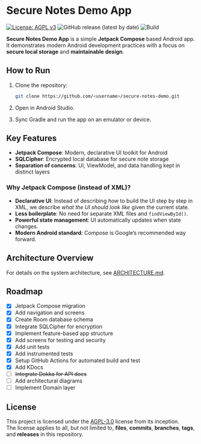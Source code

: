 # Secure Notes Demo App

[![License: AGPL v3](https://img.shields.io/badge/License-AGPL_v3-blue.svg)](LICENSE)
![GitHub release (latest by date)](https://img.shields.io/github/v/release/ErlendKH/secure_notes_demo)
![Build](https://github.com/ErlendKH/secure_notes_demo/actions/workflows/android.yml/badge.svg)

**Secure Notes Demo App** is a simple **Jetpack Compose** based Android app.  
It demonstrates modern Android development practices with a focus on **secure local storage** and **maintainable design**.



## How to Run

1. Clone the repository:  
   ```bash
   git clone https://github.com/<username>/secure-notes-demo.git
2. Open in Android Studio.

3. Sync Gradle and run the app on an emulator or device.



## Key Features

- **Jetpack Compose**: Modern, declarative UI toolkit for Android  
- **SQLCipher**: Encrypted local database for secure note storage  
- **Separation of concerns**: UI, ViewModel, and data handling kept in distinct layers  

### Why Jetpack Compose (instead of XML)?
- **Declarative UI**: Instead of describing *how* to build the UI step by step in XML, we describe *what the UI should look like* given the current state.
- **Less boilerplate**: No need for separate XML files and `findViewById()`.
- **Powerful state management**: UI automatically updates when state changes.
- **Modern Android standard**: Compose is Google’s recommended way forward.



## Architecture Overview  

For details on the system architecture, see [ARCHITECTURE.md](/docs/ARCHITECTURE.md).



## Roadmap

- [x] Jetpack Compose migration 
- [x] Add navigation and screens
- [x] Create Room database schema
- [x] Integrate SQLCipher for encryption
- [x] Implement feature-based app structure
- [x] Add screens for testing and security
- [x] Add unit tests
- [x] Add instrumented tests  
- [x] Setup GitHub Actions for automated build and test   
- [x] Add KDocs  
- [ ] ~~Integrate Dokka for API docs~~
- [ ] Add architectural diagrams
- [ ] Implement Domain layer

## License

This project is licensed under the [AGPL-3.0](LICENSE) license from its inception.  
The license applies to all, but not limited to, **files**, **commits**, **branches**, **tags**, and **releases** in this repository.